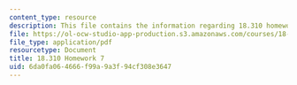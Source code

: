 ```yaml
---
content_type: resource
description: This file contains the information regarding 18.310 homework 7.
file: https://ol-ocw-studio-app-production.s3.amazonaws.com/courses/18-310-principles-of-discrete-applied-mathematics-fall-2013/6da0fa064666f99a9a3f94cf308e3647_MIT18_310F13_Homework7.pdf
file_type: application/pdf
resourcetype: Document
title: 18.310 Homework 7
uid: 6da0fa06-4666-f99a-9a3f-94cf308e3647
---
```

